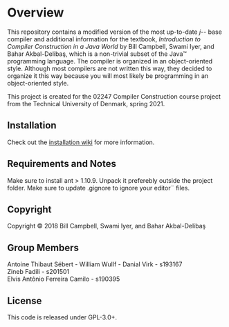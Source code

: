 # Overview

This repository contains a modified version of the most up-to-date _j--_ base compiler and
additional information for the textbook, _Introduction to Compiler
Construction in a Java World_ by Bill Campbell, Swami Iyer, and 
Bahar Akbal-Deliba&#351;, which is a non-trivial subset of the Java&trade;
programming language. The compiler is organized in an object-oriented style.
Although most compilers are not written this way, they decided to organize it
this way because you will most likely be programming in an object-oriented style.

This project is created for the 02247 Compiler Construction course project from
the Technical University of Denmark, spring 2021.

## Installation

Check out the [installation wiki](https://github.com/umbcsops/j--/wiki/Installation)
for more information.

## Requirements and Notes

Make sure to install ant > 1.10.9. Unpack it preferebly outside the project folder. 
Make sure to update .gignore to ignore your editor¨ files.

## Copyright

Copyright &copy; 2018 Bill Campbell, Swami Iyer, and Bahar Akbal-Deliba&#351;

## Group Members

Antoine Thibaut Sébert -
William Wullf - 
Danial Virk - s193167  
Zineb Fadili - s201501  
Elvis Antônio Ferreira Camilo - s190395  

## License

This code is released under GPL-3.0+.

